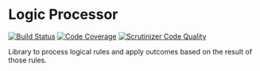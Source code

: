 # Logic Processor

[![Build Status](https://travis-ci.org/ve-interactive/entitymanager.svg?branch=master)](https://travis-ci.org/ve-interactive/entitymanager)
[![Code Coverage](https://scrutinizer-ci.com/g/ve-interactive/logicprocessor/badges/coverage.png?b=master)](https://scrutinizer-ci.com/g/ve-interactive/logicprocessor/?branch=master)
[![Scrutinizer Code Quality](https://scrutinizer-ci.com/g/ve-interactive/logicprocessor/badges/quality-score.png?b=master)](https://scrutinizer-ci.com/g/ve-interactive/logicprocessor/?branch=master)

Library to process logical rules and apply outcomes based on the result of those rules.
